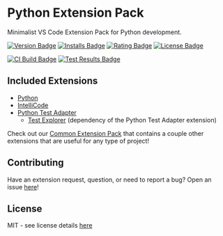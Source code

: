 # Python Extension Pack
Minimalist VS Code Extension Pack for Python development. 

[![Version Badge][version-badge]][ext-url]
[![Installs Badge][installs-badge]][ext-url]
[![Rating Badge][rating-badge]][ext-url]
[![License Badge][license-badge]][license-url]  

[![CI Build Badge][ci-badge]][ci-pipeline-url]
[![Test Results Badge][tests-badge]][ci-pipeline-url]

## Included Extensions

* [Python][python-ext-url]
* [IntelliCode][intellicode-ext-url]
* [Python Test Adapter][python-test-adapter-ext-url]
  * [Test Explorer][test-explorer-ext-url] (dependency of the Python Test Adapter extension)

Check out our [Common Extension Pack][common-ext-pack-url] that contains a couple other extensions that are useful for any type of project!

## Contributing
Have an extension request, question, or need to report a bug? Open an issue [here][open-issue-url]!

## License
MIT - see license details [here][license-url] 

[license-url]: https://github.com/swellaby/vscode-python-pack/blob/master/LICENSE
[contributing-doc-url]: https://github.com/swellaby/vscode-python-pack/blob/master/.github/CONTRIBUTING.md
[license-badge]: https://img.shields.io/github/license/swellaby/vscode-python-pack.svg?style=flat-square&color=blue
[ci-badge]: https://img.shields.io/azure-devops/build/swellaby/opensource/46/master.svg?style=flat-square
[ci-pipeline-url]: https://dev.azure.com/swellaby/OpenSource/_build?definitionId=46
[tests-badge]: https://img.shields.io/azure-devops/tests/swellaby/opensource/46/master.svg?style=flat-square
[installs-badge]: https://img.shields.io/vscode-marketplace/i/swellaby.python-pack.svg?style=flat-square
[version-badge]: https://img.shields.io/vscode-marketplace/v/swellaby.python-pack.svg?style=flat-square&label=marketplace
[rating-badge]: https://img.shields.io/vscode-marketplace/r/swellaby.python-pack.svg?style=flat-square
[ext-url]: https://marketplace.visualstudio.com/items?itemName=swellaby.python-pack
[common-ext-pack-url]: https://marketplace.visualstudio.com/items?itemName=swellaby.common-pack
[open-issue-url]: https://github.com/swellaby/vscode-python-pack/issues/new/choose
[python-ext-url]: https://marketplace.visualstudio.com/items?itemName=ms-python.python
[intellicode-ext-url]:https://marketplace.visualstudio.com/items?itemName=VisualStudioExptTeam.vscodeintellicode
[python-test-adapter-ext-url]: https://marketplace.visualstudio.com/items?itemName=LittleFoxTeam.vscode-python-test-adapter
[test-explorer-ext-url]: https://marketplace.visualstudio.com/items?itemName=hbenl.vscode-test-explorer
